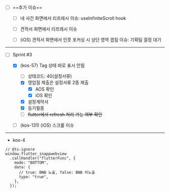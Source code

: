 - [ ] ==추가 이슈==
	- [ ] 내 사건 화면에서 리프레시 이슈: useInfiniteScroll hook
	- [ ] 견적서 화면에서 리프레시 이슈
	- [ ] (iOS) 견적서 화면에서 인풋 포커싱 시 상단 영역 겹침 이슈: 기획팀 결정 대기


***


- [ ] Sprint #3
	- [x] (kos-57) Tag 상태 바로 표시 안됨
		- [ ] 상태코드: 40(설정서류)
		- [x] 영업점 제출은 설정서류 2종 제출
			- [x] AOS 확인
			- [x] iOS 확인
		- [x] 설정계약서
		- [x] 등기필증
		- [ ] ~~flutter에서 refresh 처리 가능 여부 확인~~
	- [ ] (kos-131) (iOS) 스크롤 이슈


***


- kos-4
```tsx
// @ts-ignore
window.flutter_inappwebview  
  .callHandler("flutterFunc", {    
    mode: "BOTTOM",  
    data: {  
      // true: BNB 노출, false: BNB 미노출
      type: "true", 
    },  
  });
```